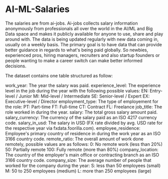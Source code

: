 # AI-ML-Salaries
The salaries are from ai-jobs. Ai-jobs collects salary information anonymously from professionals all over the world in the AI/ML and Big Data space and makes it publicly available for anyone to use, share and play around with. The data is being updated regularly with new data coming in, usually on a weekly basis.
The primary goal is to have data that can provide better guidance in regards to what's being paid globally. So newbies, experienced pros, hiring managers, recruiters and also startup founders or people wanting to make a career switch can make better informed decisions.

The dataset contains one table structured as follow:

work_year: The year the salary was paid.
experience_level: The experience level in the job during the year with the following possible values:
EN: Entry-level / Junior
MI: Mid-level / Intermediate
SE: Senior-level / Expert
EX: Executive-level / Director
employment_type: The type of employement for the role:
PT: Part-time
FT: Full-time
CT: Contract
FL: Freelance
job_title: The role worked in during the year.
salary: The total gross salary amount paid.
salary_currency: The currency of the salary paid as an ISO 4217 currency code.
salary_in_usd: The salary in USD (FX rate divided by avg. USD rate for the respective year via fxdata.foorilla.com).
employee_residence: Employee's primary country of residence in during the work year as an ISO 3166 country code.
remote_ratio: The overall amount of work done remotely, possible values are as follows:
0: No remote work (less than 20%)
50: Partially remote
100: Fully remote (more than 80%)
company_location: The country of the employer's main office or contracting branch as an ISO 3166 country code.
company_size: The average number of people that worked for the company during the year:
S: less than 50 employees (small)
M: 50 to 250 employees (medium)
L: more than 250 employees (large)
